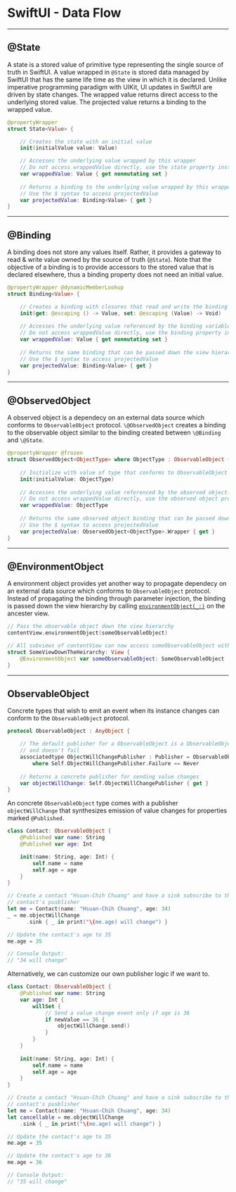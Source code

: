 # SwiftUI - Data Flow
---
## \@State

A state is a stored value of primitive type representing the single source of truth in SwiftUI. A value wrapped in `@State` is stored data managed by SwiftUI that has the same life time as the view in which it is declared. Unlike imperative programming paradigm with UIKit, UI updates in SwiftUI are driven by state changes. The wrapped value returns direct access to the underlying stored value. The projected value returns a binding to the wrapped value.

```Swift
@propertyWrapper 
struct State<Value> {

    // Creates the state with an initial value
    init(initialValue value: Value)

    // Accesses the underlying value wrapped by this wrapper
    // Do not access wrappedValue directly, use the state property instead
    var wrappedValue: Value { get nonmutating set }
    
    // Returns a binding to the underlying value wrapped by this wrapper
    // Use the $ syntax to access projectedValue
    var projectedValue: Binding<Value> { get }
}
```
---
## \@Binding

A binding does not store any values itself. Rather, it provides a gateway to read & write value owned by the source of truth (`@State`). Note that the objective of a binding is to provide accessors to the stored value that is declared elsewhere, thus a binding property does not need an initial value.

```Swift
@propertyWrapper @dynamicMemberLookup 
struct Binding<Value> {

    // Creates a binding with closures that read and write the binding value
    init(get: @escaping () -> Value, set: @escaping (Value) -> Void)
    
    // Accesses the underlying value referenced by the binding variable
    // Do not access wrappedValue directly, use the binding property instead
    var wrappedValue: Value { get nonmutating set }
    
    // Returns the same binding that can be passed down the view hierarchy
    // Use the $ syntax to access projectedValue
    var projectedValue: Binding<Value> { get }
}
```
---
## \@ObservedObject

A observed object is a dependecy on an external data source which conforms to `ObservableObject` protocol. `\@ObservedObject` creates a binding to the observable object similar to the binding created between `\@Binding` and `\@State`.

```Swift
@propertyWrapper @frozen 
struct ObservedObject<ObjectType> where ObjectType : ObservableObject {
    
    // Initialize with value of type that conforms to ObservableObject
    init(initialValue: ObjectType)
    
    // Accesses the underlying value referenced by the observed object.
    // Do not access wrappedValue directly, use the observed object property instead
    var wrappedValue: ObjectType
    
    // Returns the same observed object binding that can be passed down the view hierarchy
    // Use the $ syntax to access projectedValue
    var projectedValue: ObservedObject<ObjectType>.Wrapper { get }
}
```
---
## \@EnvironmentObject

A environment object provides yet another way to propagate dependecy on an external data source which conforms to `ObservableObject` protocol. Instead of propagating the binding through parameter injection, the binding is passed down the view hierarchy by calling [`environmentObject(_:)`](https://developer.apple.com/documentation/swiftui/text/3365512-environmentobject) on the ancester view.

```Swift
// Pass the observable object down the view hierarchy
contentView.environmentObject(someObservableObject)

// All subviews of contentView can now access someObservableObject with @EnvironmentObject declaration
struct SomeViewDownTheHeirarchy: View {
    @EnvironmentObject var someObservableObject: SomeObservableObject
}
```
---
## ObservableObject
Concrete types that wish to emit an event when its instance changes can conform to the `ObservableObject` protocol.

```Swift
protocol ObservableObject : AnyObject {

    // The default publisher for a ObservableObject is a ObservableObjectPublisher
    // and doesn't fail
    associatedtype ObjectWillChangePublisher : Publisher = ObservableObjectPublisher 
        where Self.ObjectWillChangePublisher.Failure == Never
    
    // Returns a concrete publisher for sending value changes
    var objectWillChange: Self.ObjectWillChangePublisher { get }
}
```

An concrete `ObservableObject` type comes with a publisher `objectWillChange` that synthesizes emission of value changes for properties marked `@Published`.

```Swift
class Contact: ObservableObject {
    @Published var name: String
    @Published var age: Int

    init(name: String, age: Int) {
        self.name = name
        self.age = age
    }
}

// Create a contact "Hsuan-Chih Chuang" and have a sink subscribe to the
// contact's pusblisher
let me = Contact(name: "Hsuan-Chih Chuang", age: 34)
_ = me.objectWillChange
      .sink { _ in print("\(me.age) will change") }

// Update the contact's age to 35
me.age = 35

// Console Output:
// "34 will change"
```

Alternatively, we can customize our own publisher logic if we want to.

```Swift
class Contact: ObservableObject {
    @Published var name: String
    var age: Int {
        willSet {
            // Send a value change event only if age is 36
            if newValue == 36 {
                objectWillChange.send()
            }
        }
    }
    
    init(name: String, age: Int) {
        self.name = name
        self.age = age
    }
}

// Create a contact "Hsuan-Chih Chuang" and have a sink subscribe to the
// contact's pusblisher
let me = Contact(name: "Hsuan-Chih Chuang", age: 34)
let cancellable = me.objectWillChange
    .sink { _ in print("\(me.age) will change") }

// Update the contact's age to 35
me.age = 35

// Update the contact's age to 36
me.age = 36

// Console Output:
// "35 will change"
```
